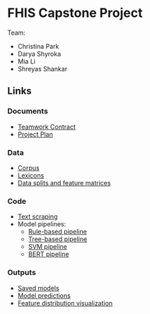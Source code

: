# FHIS Capstone Project

Team:
* Christina Park
* Darya Shyroka
* Mia Li
* Shreyas Shankar

## Links 

### Documents
- [Teamwork Contract](./docs/Teamwork_contract.md)
- [Project Plan](./docs/Project_Plan.md)

### Data
- [Corpus](./corpus/)
- [Lexicons](./vocab/)
- [Data splits and feature matrices](./data/)

### Code
- [Text scraping](./text_scraping/)
- Model pipelines:
  - [Rule-based pipeline](./src/rule-based_model.ipynb)
  - [Tree-based pipeline](./src/tree_models.ipynb)
  - [SVM pipeline](./src/svm_pipeline.ipynb)
  - [BERT pipeline](./src/bert_pipeline_darya.ipynb)

### Outputs
- [Saved models](./models/)
- [Model predictions](./predictions/)
- [Feature distribution visualization](./visuals/)
